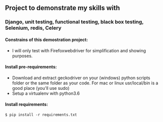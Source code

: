 ## Project to demonstrate my skills with 
### Django, unit testing, functional testing, black box testing, Selenium, redis, Celery

#### Constrains of this demostration project:
- I will only test with Firefoxwebdriver for simplification and showing purposes.

#### Install pre-requirements:
* Download and extract geckodriver on your (windows) python scripts folder or the same folder as your code. For mac or linux usr/local/bin is a good place (you'll use sudo)
* Setup a virtualenv with python3.6

#### Install requirements:

`$ pip install -r requirements.txt`
